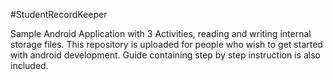 #StudentRecordKeeper

Sample Android Application with 3 Activities, reading and writing internal storage files.
This repository is uploaded for people who wish to get started with android development.
Guide containing step by step instruction is also included.
